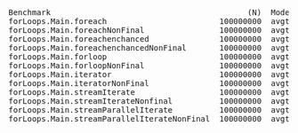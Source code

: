 <pre>
Benchmark                                          (N)  Mode  Cnt    Score     Error  Units
forLoops.Main.foreach                        100000000  avgt    3  553,049 ± 147,936  ms/op
forLoops.Main.foreachNonFinal                100000000  avgt    3  523,906 ±  41,682  ms/op
forLoops.Main.foreachenchanced               100000000  avgt    3  490,804 ±  53,612  ms/op
forLoops.Main.foreachenchancedNonFinal       100000000  avgt    3  481,800 ±  65,345  ms/op
forLoops.Main.forloop                        100000000  avgt    3  513,824 ±  65,258  ms/op
forLoops.Main.forloopNonFinal                100000000  avgt    3  672,440 ±  37,069  ms/op
forLoops.Main.iterator                       100000000  avgt    3  484,361 ±  83,372  ms/op
forLoops.Main.iteratorNonFinal               100000000  avgt    3  483,407 ±  45,107  ms/op
forLoops.Main.streamIterate                  100000000  avgt    3  532,551 ±  55,118  ms/op
forLoops.Main.streamIterateNonfinal          100000000  avgt    3  530,333 ±  50,091  ms/op
forLoops.Main.streamParallelIterate          100000000  avgt    3  692,381 ±  48,648  ms/op
forLoops.Main.streamParallelIterateNonFinal  100000000  avgt    3  691,376 ±  32,861  ms/op
</pre>
